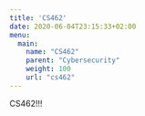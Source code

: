 ```yaml
---
title: 'CS462'
date: 2020-06-04T23:15:33+02:00
menu:
  main:
    name: "CS462"
    parent: "Cybersecurity"
    weight: 100
    url: "cs462"
---
```


CS462!!!